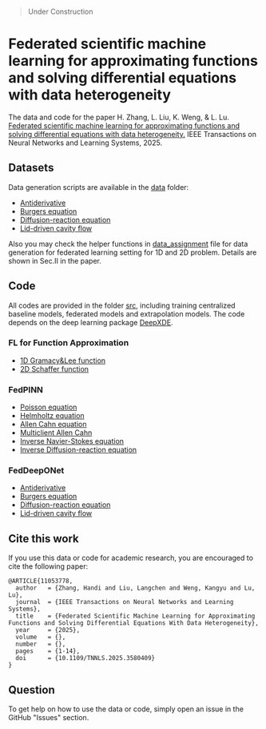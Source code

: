 > Under Construction

# Federated scientific machine learning for approximating functions and solving differential equations with data heterogeneity

The data and code for the paper H. Zhang, L. Liu, K. Weng, & L. Lu. [Federated scientific machine learning for approximating functions and solving differential equations with data heterogeneity.](https://ieeexplore.ieee.org/document/11053778) IEEE Transactions on Neural Networks and Learning Systems, 2025. 

## Datasets

Data generation scripts are available in the [data](data) folder:

- [Antiderivative](data/data_gen_antid_100.py)
- [Burgers equation](data/data_gen_burgers_101_101.py)
- [Diffusion-reaction equation](data/data_gen_dr_101_101.py)
- [Lid-driven cavity flow](data/data_gen_cavity.py)

Also you may check the helper functions in [data_assignment](data/data_assignment.py) file for data generation for federated learning setting for 1D and 2D problem. Details are shown in Sec.II in the paper.

## Code

All codes are provided in the folder [src](src), including training centralized baseline models, federated models and extrapolation models. The code depends on the deep learning package [DeepXDE](https://github.com/lululxvi/deepxde).


### FL for Function Approximation

- [1D Gramacy&Lee function](src/FedFuncApprox/run_1d.py)
- [2D Schaffer function](src/FedFuncApprox/2d_multiclients.py)

### FedPINN

- [Poisson equation](src/FedPINN/Poisson)
- [Helmholtz equation](src/FedPINN/run_fedpinn_helmholtz.py)
- [Allen Cahn equation](src/FedPINN/run_fedpinn_allencahn.py)
- [Multiclient Allen Cahn](src/FedPINN/Multi_Allen_Cahn)
- [Inverse Navier-Stokes equation](src/FedPINN/Inverse_NS/)
- [Inverse Diffusion-reaction equation](src/FedPINN/Inverse_dr/)

### FedDeepONet

- [Antiderivative](src/FedDeepONet/Antiderivative/)
- [Burgers equation](src/FedDeepONet/Burgers/)
- [Diffusion-reaction equation](src/FedDeepONet/Diffusion_reaction/)
- [Lid-driven cavity flow](src/FedDeepONet/Cavity_flow/)
  
## Cite this work

If you use this data or code for academic research, you are encouraged to cite the following paper:

```
@ARTICLE{11053778,
  author   = {Zhang, Handi and Liu, Langchen and Weng, Kangyu and Lu, Lu},
  journal  = {IEEE Transactions on Neural Networks and Learning Systems}, 
  title    = {Federated Scientific Machine Learning for Approximating Functions and Solving Differential Equations With Data Heterogeneity}, 
  year     = {2025},
  volume   = {},
  number   = {},
  pages    = {1-14},
  doi      = {10.1109/TNNLS.2025.3580409}
}

```

## Question

To get help on how to use the data or code, simply open an issue in the GitHub "Issues" section.
